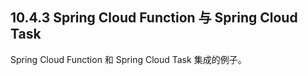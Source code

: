 ## 10.4.3 Spring Cloud Function 与 Spring Cloud Task

Spring Cloud Function 和 Spring Cloud Task 集成的例子。